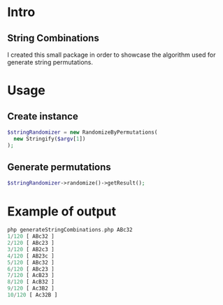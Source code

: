 # Intro
## String Combinations
I created this small package in order to showcase the algorithm used for generate string permutations.

# Usage
## Create instance
```php
$stringRandomizer = new RandomizeByPermutations(
  new Stringify($argv[1])
);
```
## Generate permutations
```php
$stringRandomizer->randomize()->getResult();
```
# Example of output
```php
php generateStringCombinations.php ABc32
1/120 [ ABc32 ]
2/120 [ ABc23 ]
3/120 [ AB2c3 ]
4/120 [ AB23c ]
5/120 [ ABc32 ]
6/120 [ ABc23 ]
7/120 [ AcB23 ]
8/120 [ AcB32 ]
9/120 [ Ac3B2 ]
10/120 [ Ac32B ]
```
